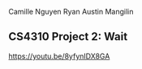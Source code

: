 Camille Nguyen
Ryan Austin Mangilin

CS4310 Project 2: Wait
-------------------------
https://youtu.be/8yfynIDX8GA

